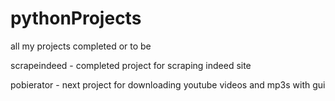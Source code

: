 # pythonProjects
all my projects completed or to be

scrapeindeed - completed project for scraping indeed site

pobierator - next project for downloading youtube videos and mp3s with gui


